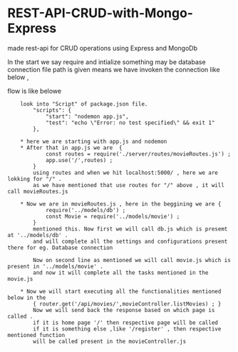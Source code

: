 # REST-API-CRUD-with-Mongo-Express
made rest-api for CRUD operations using Express and MongoDb


In the start we say require and intialize something may be database connection file path 
is given means we have invoken the connection like below , 


flow is like belowe 

        look into "Script" of package.json file.
            "scripts": {
                "start": "nodemon app.js",
                "test": "echo \"Error: no test specified\" && exit 1"
            },

        * here we are starting with app.js and nodemon 
        * After that in app.js we are  {
                const routes = require('./server/routes/movieRoutes.js') ;
                app.use('/',routes) ;
            }
            using routes and when we hit localhost:5000/ , here we are lokking for "/" .
            as we have mentioned that use routes for "/" above , it will call movieRoutes.js

        * Now we are in movieRoutes.js , here in the beggining we are {
                require('../models/db') ;
                const Movie = require('../models/movie') ;
            } 
            mentioned this. Now first we will call db.js which is presemt at '../models/db' .
            and will complete all the settings and configurations present there for eg. Database connection

            Now on second line as mentioned we will call movie.js which is present in '../models/movie' .
            and now it will complete all the tasks mentioned in the movie.js

        * Now we will start executing all the functionalities mentioned below in the 
            { router.get('/api/movies/',movieController.listMovies) ; }
            Now we will send back the response based on which page is called .
            if it is home page '/' then respective page will be called 
            if it is something else ,like '/register' , then respective mentioned function 
            will be called present in the movieController.js



